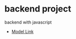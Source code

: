 # backend project

backend with javascript

- [Model Link](https://app.eraser.io/workspace/YtPqZ1VogxGy1jzIDkzj?origin=share)